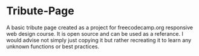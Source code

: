 # Tribute-Page

A basic tribute page created as a project for freecodecamp.org responsive web design course. It is open source and can be used as a referance. I would advise not simply just copying it but rather recreating it to learn any unknown functions or best practices.
